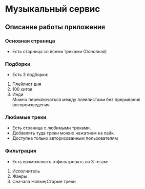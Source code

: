 # Музыкальный сервис
## Описание работы приложения
### Основная страница
- Есть старница со всеми треками (Основная)
### Подборки
- Есть 3 подборки:
1) Плейлист дня
2) 100 хитов
3) Инди  
Можно переключаться между плейлистами без прерывания воспроизведения.
### Любимые треки
- Есть страница с любимыми треками.
- Добавлять туда треки можно нажатием на лайк.
- Доступна только авторизованным пользователям
### Фильтрация
- Есть возможность отфильтровать по 3 тегам:  
1) Исполнитель
2) Жанры
3) Сначала Новые/Старые треки
